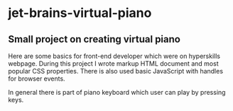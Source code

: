 # jet-brains-virtual-piano

## Small project on creating virtual piano 

Here are some basics for front-end developer which were on hyperskills webpage.
During this project I wrote markup HTML document and most popular CSS properties. There is also used basic JavaScript with handles for browser events.

In general there is part of piano keyboard which user can play by pressing keys. 

